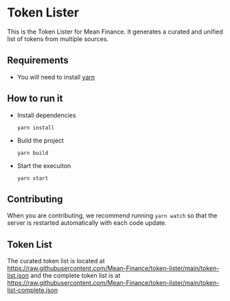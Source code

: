 # Token Lister

This is the Token Lister for Mean Finance. It generates a curated and unified list of tokens from multiple sources.

## Requirements

- You will need to install [yarn](https://classic.yarnpkg.com/en/docs/install/)

## How to run it

- Install dependencies

  `yarn install`

- Build the project

  `yarn build`

- Start the execuiton

  `yarn start`

## Contributing

When you are contributing, we recommend running `yarn watch` so that the server is restarted automatically with each code update.

## Token List

The curated token list is located at https://raw.githubusercontent.com/Mean-Finance/token-lister/main/token-list.json and the complete token list is at https://raw.githubusercontent.com/Mean-Finance/token-lister/main/token-list-complete.json
